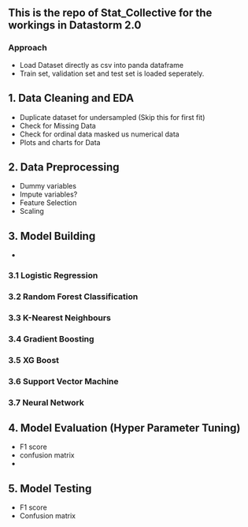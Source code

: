 ## This is the repo of Stat_Collective for the workings in Datastorm 2.0

### Approach
- Load Dataset directly as csv into panda dataframe
- Train set, validation set and test set is loaded seperately. 
## 1. Data Cleaning and EDA
- Duplicate dataset for undersampled (Skip this for first fit)
- Check for Missing Data
- Check for ordinal data masked us numerical data
- Plots and charts for Data

## 2. Data Preprocessing
- Dummy variables
- Impute variables? 
- Feature Selection
- Scaling

## 3. Model Building
- 
### 3.1 Logistic Regression

### 3.2 Random Forest Classification 

### 3.3 K-Nearest Neighbours

### 3.4 Gradient Boosting

### 3.5 XG Boost

### 3.6 Support Vector Machine

### 3.7 Neural Network

## 4. Model Evaluation (Hyper Parameter Tuning)
- F1 score
- confusion matrix
- 
## 5. Model Testing
- F1 score
- Confusion matrix

